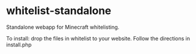 # whitelist-standalone
Standalone webapp for Minecraft whitelisting.


To install: drop the files in whitelist to your website. Follow the directions in install.php
